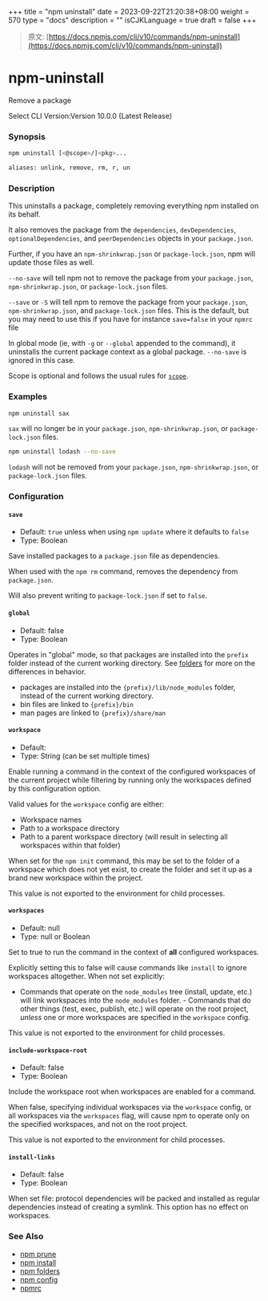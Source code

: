 +++
title = "npm uninstall"
date = 2023-09-22T21:20:38+08:00
weight = 570
type = "docs"
description = ""
isCJKLanguage = true
draft = false
+++

> 原文: [https://docs.npmjs.com/cli/v10/commands/npm-uninstall](https://docs.npmjs.com/cli/v10/commands/npm-uninstall)

# npm-uninstall

Remove a package

Select CLI Version:Version 10.0.0 (Latest Release)

### Synopsis



```bash
npm uninstall [<@scope>/]<pkg>...

aliases: unlink, remove, rm, r, un
```

### Description

This uninstalls a package, completely removing everything npm installed on its behalf.

It also removes the package from the `dependencies`, `devDependencies`, `optionalDependencies`, and `peerDependencies` objects in your `package.json`.

Further, if you have an `npm-shrinkwrap.json` or `package-lock.json`, npm will update those files as well.

`--no-save` will tell npm not to remove the package from your `package.json`, `npm-shrinkwrap.json`, or `package-lock.json` files.

`--save` or `-S` will tell npm to remove the package from your `package.json`, `npm-shrinkwrap.json`, and `package-lock.json` files. This is the default, but you may need to use this if you have for instance `save=false` in your `npmrc` file

In global mode (ie, with `-g` or `--global` appended to the command), it uninstalls the current package context as a global package. `--no-save` is ignored in this case.

Scope is optional and follows the usual rules for [`scope`](https://docs.npmjs.com/cli/v10/using-npm/scope).

### Examples



```bash
npm uninstall sax
```

`sax` will no longer be in your `package.json`, `npm-shrinkwrap.json`, or `package-lock.json` files.



```bash
npm uninstall lodash --no-save
```

`lodash` will not be removed from your `package.json`, `npm-shrinkwrap.json`, or `package-lock.json` files.

### Configuration

#### `save`

- Default: `true` unless when using `npm update` where it defaults to `false`
- Type: Boolean

Save installed packages to a `package.json` file as dependencies.

When used with the `npm rm` command, removes the dependency from `package.json`.

Will also prevent writing to `package-lock.json` if set to `false`.

#### `global`

- Default: false
- Type: Boolean

Operates in "global" mode, so that packages are installed into the `prefix` folder instead of the current working directory. See [folders](https://docs.npmjs.com/cli/v10/configuring-npm/folders) for more on the differences in behavior.

- packages are installed into the `{prefix}/lib/node_modules` folder, instead of the current working directory.
- bin files are linked to `{prefix}/bin`
- man pages are linked to `{prefix}/share/man`

#### `workspace`

- Default:
- Type: String (can be set multiple times)

Enable running a command in the context of the configured workspaces of the current project while filtering by running only the workspaces defined by this configuration option.

Valid values for the `workspace` config are either:

- Workspace names
- Path to a workspace directory
- Path to a parent workspace directory (will result in selecting all workspaces within that folder)

When set for the `npm init` command, this may be set to the folder of a workspace which does not yet exist, to create the folder and set it up as a brand new workspace within the project.

This value is not exported to the environment for child processes.

#### `workspaces`

- Default: null
- Type: null or Boolean

Set to true to run the command in the context of **all** configured workspaces.

Explicitly setting this to false will cause commands like `install` to ignore workspaces altogether. When not set explicitly:

- Commands that operate on the `node_modules` tree (install, update, etc.) will link workspaces into the `node_modules` folder. - Commands that do other things (test, exec, publish, etc.) will operate on the root project, *unless* one or more workspaces are specified in the `workspace` config.

This value is not exported to the environment for child processes.

#### `include-workspace-root`

- Default: false
- Type: Boolean

Include the workspace root when workspaces are enabled for a command.

When false, specifying individual workspaces via the `workspace` config, or all workspaces via the `workspaces` flag, will cause npm to operate only on the specified workspaces, and not on the root project.

This value is not exported to the environment for child processes.

#### `install-links`

- Default: false
- Type: Boolean

When set file: protocol dependencies will be packed and installed as regular dependencies instead of creating a symlink. This option has no effect on workspaces.

### See Also

- [npm prune](https://docs.npmjs.com/cli/v10/commands/npm-prune)
- [npm install](https://docs.npmjs.com/cli/v10/commands/npm-install)
- [npm folders](https://docs.npmjs.com/cli/v10/configuring-npm/folders)
- [npm config](https://docs.npmjs.com/cli/v10/commands/npm-config)
- [npmrc](https://docs.npmjs.com/cli/v10/configuring-npm/npmrc)
